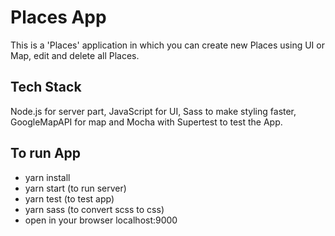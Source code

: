 # Places App
This is a 'Places' application in which you can create new Places using UI or Map, edit and delete all Places.

## Tech Stack
Node.js for server part, JavaScript for UI, Sass to make styling faster, GoogleMapAPI for map and Mocha with Supertest to test the App.

## To run App
- yarn install
- yarn start (to run server)
- yarn test (to test app)
- yarn sass (to convert scss to css)
- open in your browser localhost:9000